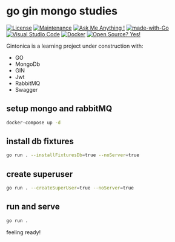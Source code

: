 # go gin mongo studies

[![License](https://img.shields.io/badge/License-Apache_2.0-blue.svg)](https://opensource.org/licenses/Apache-2.0)
[![Maintenance](https://img.shields.io/badge/Maintained%3F-no-red.svg)](https://bitbucket.org/lbesson/ansi-colors)
[![Ask Me Anything !](https://img.shields.io/badge/Ask%20me-anything-1abc9c.svg)](https://GitHub.com/Naereen/ama)
[![made-with-Go](https://img.shields.io/badge/Made%20with-Go-1f425f.svg)](https://go.dev/)
[![Visual Studio Code](https://img.shields.io/badge/--007ACC?logo=visual%20studio%20code&logoColor=ffffff)](https://code.visualstudio.com/)
[![Docker](https://badgen.net/badge/icon/docker?icon=docker&label)](https://https://docker.com/)
[![Open Source? Yes!](https://badgen.net/badge/Open%20Source%20%3F/Yes%21/blue?icon=github)](https://github.com/Naereen/badges/)

Gintonica is a learning project under construction with:
- GO
- MongoDb
- GIN
- Jwt
- RabbitMQ
- Swagger

## setup mongo and rabbitMQ
```bash
docker-compose up -d
```

## install db fixtures
```bash
go run . --installFixturesDb=true --noServer=true
```
## create superuser
```bash
go run . --createSuperUser=true --noServer=true
```
## run and serve
```bash
go run .
```
feeling ready!
